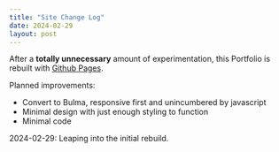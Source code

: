 ```yaml
---
title: "Site Change Log"
date: 2024-02-29
layout: post
---
```


After a **totally unnecessary** amount of experimentation, this Portfolio is rebuilt with [Github Pages](https://pages.github.com).

Planned improvements:

* Convert to Bulma, responsive first and unincumbered by javascript
* Minimal design with just enough styling to function
* Minimal code

2024-02-29: Leaping into the initial rebuild. 
